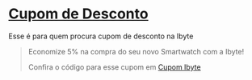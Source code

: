 # [Cupom de Desconto](https://github.com/CupomDeDesconto/Promocoes/blob/main/README.md)
Esse é para quem procura cupom de desconto na Ibyte
<blockquote cite="https://asasdodesconto.com/mais-ofertas/economize-5-na-compra-do-seu-novo-smartwatch-com-a-ibyte-17074"><p>Economize 5% na compra do seu novo Smartwatch com a Ibyte!</p><footer>Confira o código para esse cupom em <a href="https://asasdodesconto.com/mais-ofertas/economize-5-na-compra-do-seu-novo-smartwatch-com-a-ibyte-17074">Cupom Ibyte</a></footer></blockquote>